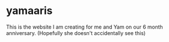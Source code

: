 # yamaaris
This is the website I am creating for me and Yam on our 6 month anniversary. (Hopefully she doesn't accidentally see this)
